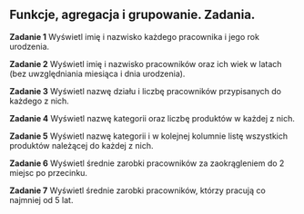 ## Funkcje, agregacja i grupowanie. Zadania.

**Zadanie 1**
Wyświetl imię i nazwisko każdego pracownika i jego rok urodzenia.

**Zadanie 2**
Wyświetl imię i nazwisko pracowników oraz ich wiek w latach (bez uwzględniania miesiąca i dnia urodzenia).

**Zadanie 3**
Wyświetl nazwę działu i liczbę pracowników przypisanych do każdego z nich.

**Zadanie 4**
Wyświetl nazwę kategorii oraz liczbę produktów w każdej z nich.

**Zadanie 5**
Wyświetl nazwę kategorii i w kolejnej kolumnie listę wszystkich produktów należącej do każdej z nich.

**Zadanie 6**
Wyświetl średnie zarobki pracowników za zaokrągleniem do 2 miejsc po przecinku.

**Zadanie 7**
Wyświetl średnie zarobki pracowników, którzy pracują co najmniej od 5 lat.

